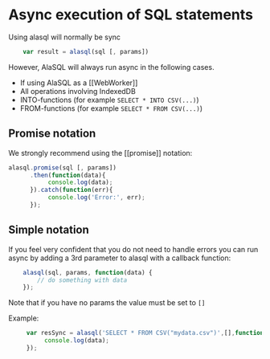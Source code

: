# Async execution of SQL statements

Using alasql will normally be sync
```js
    var result = alasql(sql [, params])
```

However, AlaSQL will always run async in the following cases. 
* If using AlaSQL as a [[WebWorker]]
* All operations involving IndexedDB 
* INTO-functions (for example `SELECT * INTO CSV(...)`)
* FROM-functions  (for example `SELECT * FROM CSV(...)`)


## Promise notation
We strongly recommend using the [[promise]] notation:

```js
alasql.promise(sql [, params])
      .then(function(data){
           console.log(data);
      }).catch(function(err){
           console.log('Error:', err);
      });
```

## Simple notation
If you feel very confident that you do not need to handle errors you can run async by adding a 3rd parameter to alasql with a callback function:
```js
	alasql(sql, params, function(data) {
		// do something with data
	});
```
Note that if you have no params the value must be set to `[]`

Example:
```js
     var resSync = alasql('SELECT * FROM CSV("mydata.csv")',[],function(data){
          console.log(data);
     });
```

